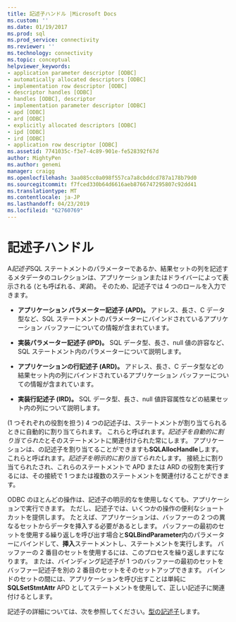 ```yaml
---
title: 記述子ハンドル |Microsoft Docs
ms.custom: ''
ms.date: 01/19/2017
ms.prod: sql
ms.prod_service: connectivity
ms.reviewer: ''
ms.technology: connectivity
ms.topic: conceptual
helpviewer_keywords:
- application parameter descriptor [ODBC]
- automatically allocated descriptors [ODBC]
- implementation row descriptor [ODBC]
- descriptor handles [ODBC]
- handles [ODBC], descriptor
- implementation parameter descriptor [ODBC]
- apd [ODBC]
- ard [ODBC]
- explicitly allocated descriptors [ODBC]
- ipd [ODBC]
- ird [ODBC]
- application row descriptor [ODBC]
ms.assetid: 7741035c-f3e7-4c89-901e-fe528392f67d
author: MightyPen
ms.author: genemi
manager: craigg
ms.openlocfilehash: 3aa085cc0a098f557ca7a8cbddcd787a178b79d0
ms.sourcegitcommit: f7fced330b64d6616aeb8766747295807c92dd41
ms.translationtype: MT
ms.contentlocale: ja-JP
ms.lasthandoff: 04/23/2019
ms.locfileid: "62760769"
---
```

# <a name="descriptor-handles"></a>記述子ハンドル
A*記述子*SQL ステートメントのパラメーターであるか、結果セットの列を記述するメタデータのコレクションは、アプリケーションまたはドライバーによって表示される (とも呼ばれる、*実装*)。 そのため、記述子では 4 つのロールを入力できます。  
  
-   **アプリケーション パラメーター記述子 (APD)。** アドレス、長さ、C データ型など、SQL ステートメントのパラメーターにバインドされているアプリケーション バッファーについての情報が含まれています。  
  
-   **実装パラメーター記述子 (IPD)。** SQL データ型、長さ、null 値の許容など、SQL ステートメント内のパラメーターについて説明します。  
  
-   **アプリケーションの行記述子 (ARD)。** アドレス、長さ、C データ型などの結果セット内の列にバインドされているアプリケーション バッファーについての情報が含まれています。  
  
-   **実装行記述子 (IRD)。** SQL データ型、長さ、null 値許容属性などの結果セット内の列について説明します。  
  
 (1 つそれぞれの役割を担う) 4 つの記述子は、ステートメントが割り当てられるときに自動的に割り当てられます。 これらと呼ばれます。*記述子を自動的に割り当てられた*とそのステートメントに関連付けられた常にします。 アプリケーションは、の記述子を割り当てることができますも**SQLAllocHandle**します。 これらと呼ばれます。*記述子を明示的に割り当てられた*します。 接続上に割り当てられたされ、これらのステートメントで APD または ARD の役割を実行するには、その接続で 1 つまたは複数のステートメントを関連付けることができます。  
  
 ODBC のほとんどの操作は、記述子の明示的なを使用しなくても、アプリケーションで実行できます。 ただし、記述子では、いくつかの操作の便利なショートカットを提供します。 たとえば、アプリケーションは、バッファーの 2 つの異なるセットからデータを挿入する必要があるとします。 バッファーの最初のセットを使用する繰り返しを呼び出す場合と**SQLBindParameter**内のパラメーターにバインドして、**挿入**ステートメントし、ステートメントを実行します。 バッファーの 2 番目のセットを使用するには、このプロセスを繰り返しますになります。 または、バインディング記述子が 1 つのバッファーの最初のセットをバッファー記述子を別の 2 番目のセットをそのセットアップできます。 バインドのセットの間には、アプリケーションを呼び出すことは単純に**SQLSetStmtAttr** APD としてステートメントを使用して、正しい記述子に関連付けるとします。  
  
 記述子の詳細については、次を参照してください。[型の記述子](../../../odbc/reference/develop-app/types-of-descriptors.md)します。
